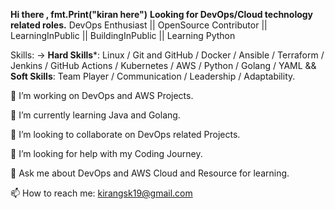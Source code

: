 
**Hi there , fmt.Print("kiran here")**
**Looking for DevOps/Cloud technology related roles.**
DevOps Enthusiast || OpenSource Contributor || LearningInPublic || BuildingInPublic || Learning Python

Skills: -> **Hard Skills***: Linux / Git and GitHub / Docker / Ansible / Terraform / Jenkins / GitHub Actions / Kubernetes / AWS / Python / Golang / YAML && **Soft Skills**: Team Player / Communication / Leadership / Adaptability.

🔭 I’m working on DevOps and AWS Projects.

🌱 I’m currently learning Java and Golang.

👯 I’m looking to collaborate on DevOps related Projects.

🤔 I’m looking for help with my Coding Journey.

💬 Ask me about DevOps and AWS Cloud and Resource for learning.

📫 How to reach me: kirangsk19@gmail.com

